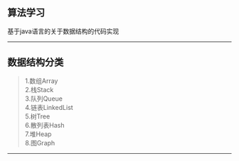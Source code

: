 ## 算法学习
基于java语言的关于数据结构的代码实现

----

## 数据结构分类
> 1.数组Array     
> 2.栈Stack   
> 3.队列Queue   
> 4.链表LinkedList     
> 5.树Tree    
> 6.散列表Hash   
> 7.堆Heap  
> 8.图Graph 

---
 



